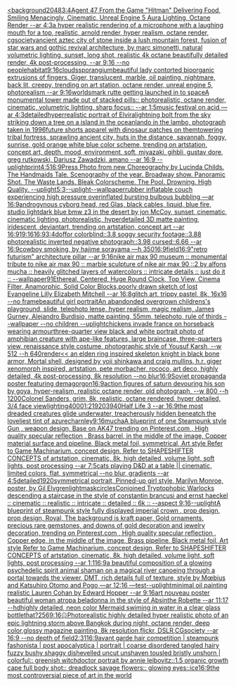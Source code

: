 [<background](https://www.ebank.nz/aiartgenerator?category=%3Cbackground)[2048](https://www.ebank.nz/aiartgenerator?category=2048)[3:4](https://www.ebank.nz/aiartgenerator?category=3%3A4)[Agent 47 From the Game "Hitman" Delivering Food, Smiling Menacingly, Cinematic, Unreal Engine 5 Aura Lighting, Octane Render --ar 4:3](https://www.ebank.nz/aiartgenerator?category=Agent%2047%20From%20the%20Game%20%22Hitman%22%20Delivering%20Food%2C%20Smiling%20Menacingly%2C%20Cinematic%2C%20Unreal%20Engine%205%20Aura%20Lighting%2C%20Octane%20Render%20--ar%204%3A3)[a hyper realistic rendering of a microphone with a laughing mouth for a top, realistic, arnold render, hyper realism, octane render, cgsociety](https://www.ebank.nz/aiartgenerator?category=a%20hyper%20realistic%20rendering%20of%20a%20microphone%20with%20a%20laughing%20mouth%20for%20a%20top%2C%20realistic%2C%20arnold%20render%2C%20hyper%20realism%2C%20octane%20render%2C%20cgsociety)[ancient aztec city of stone inside a lush mountain forest, fusion of star wars and gothic revival architecture, by marc simonetti, natural volumetric lighting, sunset, long shot, realistic 4k octane beautifully detailed render, 4k post-processing, --ar 9:16 --no people](https://www.ebank.nz/aiartgenerator?category=ancient%20aztec%20city%20of%20stone%20inside%20a%20lush%20mountain%20forest%2C%20fusion%20of%20star%20wars%20and%20gothic%20revival%20architecture%2C%20by%20marc%20simonetti%2C%20natural%20volumetric%20lighting%2C%20sunset%2C%20long%20shot%2C%20realistic%204k%20octane%20beautifully%20detailed%20render%2C%204k%20post-processing%2C%20--ar%209%3A16%20--no%20people)[habitat](https://www.ebank.nz/aiartgenerator?category=habitat)[9:16](https://www.ebank.nz/aiartgenerator?category=9%3A16)[clouds](https://www.ebank.nz/aiartgenerator?category=clouds)[sporangium](https://www.ebank.nz/aiartgenerator?category=sporangium)[beautiful lady contorted bioorganic extrusions of fingers, Giger, translucent, marble,  oil painting, nightmare, back lit, creepy,  trending on art station, octane render, unreal engine 5, photorealism --ar 9:16](https://www.ebank.nz/aiartgenerator?category=beautiful%20lady%20contorted%20bioorganic%20extrusions%20of%20fingers%2C%20Giger%2C%20translucent%2C%20marble%2C%20%20oil%20painting%2C%20nightmare%2C%20back%20lit%2C%20creepy%2C%20%20trending%20on%20art%20station%2C%20octane%20render%2C%20unreal%20engine%205%2C%20photorealism%20--ar%209%3A16)[worlds](https://www.ebank.nz/aiartgenerator?category=worlds)[mark rutte getting launched in to space](https://www.ebank.nz/aiartgenerator?category=mark%20rutte%20getting%20launched%20in%20to%20space)[A monumental tower made out of stacked pills:: photorealistic, octane render, cinematic, volumetric lighting, sharp focus:: --ar 1:5](https://www.ebank.nz/aiartgenerator?category=A%20monumental%20tower%20made%20out%20of%20stacked%20pills%3A%3A%20photorealistic%2C%20octane%20render%2C%20cinematic%2C%20volumetric%20lighting%2C%20sharp%20focus%3A%3A%20--ar%201%3A5)[music festival on acid —ar 4:3](https://www.ebank.nz/aiartgenerator?category=music%20festival%20on%20acid%20%E2%80%94ar%204%3A3)[detailed](https://www.ebank.nz/aiartgenerator?category=detailed)[hyperrealistic portrait of Elvira](https://www.ebank.nz/aiartgenerator?category=hyperrealistic%20portrait%20of%20Elvira)[lightning bolt from the sky striking down a tree on a island in the ocean](https://www.ebank.nz/aiartgenerator?category=lightning%20bolt%20from%20the%20sky%20striking%20down%20a%20tree%20on%20a%20island%20in%20the%20ocean)[lando in the lambo, photograph taken in 1996](https://www.ebank.nz/aiartgenerator?category=lando%20in%20the%20lambo%2C%20photograph%20taken%20in%201996)[future shorts apparel with dinosaur patches on them](https://www.ebank.nz/aiartgenerator?category=future%20shorts%20apparel%20with%20dinosaur%20patches%20on%20them)[towering tribal fortress, sprawling ancient city, huts in the distance, savannah, foggy, sunrise, gold orange white blue color scheme, trending on artstation, concept art, depth, mood, environment, soft, miyazaki, gihbli, gustav dore, greg rutkowski, Dariusz Zawadzki, amano --ar 16:9 --uplight](https://www.ebank.nz/aiartgenerator?category=towering%20tribal%20fortress%2C%20sprawling%20ancient%20city%2C%20huts%20in%20the%20distance%2C%20savannah%2C%20foggy%2C%20sunrise%2C%20gold%20orange%20white%20blue%20color%20scheme%2C%20trending%20on%20artstation%2C%20concept%20art%2C%20depth%2C%20mood%2C%20environment%2C%20soft%2C%20miyazaki%2C%20gihbli%2C%20gustav%20dore%2C%20greg%20rutkowski%2C%20Dariusz%20Zawadzki%2C%20amano%20--ar%2016%3A9%20--uplight)[print](https://www.ebank.nz/aiartgenerator?category=print)[4:5](https://www.ebank.nz/aiartgenerator?category=4%3A5)[16:9](https://www.ebank.nz/aiartgenerator?category=16%3A9)[Press Photo from new Choreography by Lucinda Childs. The Handmaids Tale. Scenography of the year. Broadway show. Panoramic Shot. The Waste Lands. Bleak Colorscheme. The Pool. Drowning. High Quality. --uplight](https://www.ebank.nz/aiartgenerator?category=Press%20Photo%20from%20new%20Choreography%20by%20Lucinda%20Childs.%20The%20Handmaids%20Tale.%20Scenography%20of%20the%20year.%20Broadway%20show.%20Panoramic%20Shot.%20The%20Waste%20Lands.%20Bleak%20Colorscheme.%20The%20Pool.%20Drowning.%20High%20Quality.%20--uplight)[5:3](https://www.ebank.nz/aiartgenerator?category=5%3A3)[--uplight](https://www.ebank.nz/aiartgenerator?category=--uplight)[--wallpaper](https://www.ebank.nz/aiartgenerator?category=--wallpaper)[rubber inflatable couch experiencing high pressure overinflated bursting bulbous bubbling —ar 16:9](https://www.ebank.nz/aiartgenerator?category=rubber%20inflatable%20couch%20experiencing%20high%20pressure%20overinflated%20bursting%20bulbous%20bubbling%20%E2%80%94ar%2016%3A9)[androgynous cyborg head, red Glas, black cables, liquid, blue fire, studio light](https://www.ebank.nz/aiartgenerator?category=androgynous%20cyborg%20head%2C%20red%20Glas%2C%20black%20cables%2C%20liquid%2C%20blue%20fire%2C%20studio%20light)[dark blue bmw z3 in the desert by jon McCoy, sunset, cinematic, cinematic lighting, photorealistic, hyperdetailed 3D matte painting, iridescent, deviantart, trending on artstation, concept art --ar 16:9](https://www.ebank.nz/aiartgenerator?category=dark%20blue%20bmw%20z3%20in%20the%20desert%20by%20jon%20McCoy%2C%20sunset%2C%20cinematic%2C%20cinematic%20lighting%2C%20photorealistic%2C%20hyperdetailed%203D%20matte%20painting%2C%20iridescent%2C%20deviantart%2C%20trending%20on%20artstation%2C%20concept%20art%20--ar%2016%3A9)[1](https://www.ebank.nz/aiartgenerator?category=1)[9:16](https://www.ebank.nz/aiartgenerator?category=9%3A16)[16:9](https://www.ebank.nz/aiartgenerator?category=16%3A9)[3:4](https://www.ebank.nz/aiartgenerator?category=3%3A4)[dof](https://www.ebank.nz/aiartgenerator?category=dof)[for colorblind::3.8 soggy security footage::3.88 photorealistic inverted negative photograph::3.98 cursed::6.66 --ar 16:9](https://www.ebank.nz/aiartgenerator?category=for%20colorblind%3A%3A3.8%20soggy%20security%20footage%3A%3A3.88%20photorealistic%20inverted%20negative%20photograph%3A%3A3.98%20cursed%3A%3A6.66%20--ar%2016%3A9)[cowboy smoking, by hajime sorayama —h 350](https://www.ebank.nz/aiartgenerator?category=cowboy%20smoking%2C%20by%20hajime%20sorayama%20%E2%80%94h%20350)[16:9](https://www.ebank.nz/aiartgenerator?category=16%3A9)[field](https://www.ebank.nz/aiartgenerator?category=field)[16:9](https://www.ebank.nz/aiartgenerator?category=16%3A9)["retro futurism" architecture pillar --ar 9:16](https://www.ebank.nz/aiartgenerator?category=%22retro%20futurism%22%20architecture%20pillar%20--ar%209%3A16)[nike air max 90 museum :: monumental tribute to nike air max 90 :: marble sculpture of nike air max 90 ::2 by alfons mucha :: heavily glitched layers of watercolors :: intricate details :: just do it :: --wallpaper](https://www.ebank.nz/aiartgenerator?category=nike%20air%20max%2090%20museum%20%3A%3A%20monumental%20tribute%20to%20nike%20air%20max%2090%20%3A%3A%20marble%20sculpture%20of%20nike%20air%20max%2090%20%3A%3A2%20by%20alfons%20mucha%20%3A%3A%20heavily%20glitched%20layers%20of%20watercolors%20%3A%3A%20intricate%20details%20%3A%3A%20just%20do%20it%20%3A%3A%20--wallpaper)[91](https://www.ebank.nz/aiartgenerator?category=91)[Ethereal, Centered, Huge Round Clock, Top View, Cinema Filter, Anamorphic, Solid Color Blocks,](https://www.ebank.nz/aiartgenerator?category=Ethereal%2C%20Centered%2C%20Huge%20Round%20Clock%2C%20Top%20View%2C%20Cinema%20Filter%2C%20Anamorphic%2C%20Solid%20Color%20Blocks%2C)[poorly drawn sketch of lost Evangeline Lilly Elizabeth Mitchell --ar 16:8](https://www.ebank.nz/aiartgenerator?category=poorly%20drawn%20sketch%20of%20lost%20Evangeline%20Lilly%20Elizabeth%20Mitchell%20--ar%2016%3A8)[glitch art, trippy pastel, 8k, 16x16 --no frame](https://www.ebank.nz/aiartgenerator?category=glitch%20art%2C%20trippy%20pastel%2C%208k%2C%2016x16%20--no%20frame)[beautiful girl portrait](https://www.ebank.nz/aiartgenerator?category=beautiful%20girl%20portrait)[An abandonded overgrown childrens's playground, slide, telephoto lense, hyper realism, magic realism, James Gurney, Alejandro Burdisio, matte painting, 55mm, telephoto, rule of thirds --wallpaper --no children --uplight](https://www.ebank.nz/aiartgenerator?category=An%20abandonded%20overgrown%20childrens%27s%20playground%2C%20slide%2C%20telephoto%20lense%2C%20hyper%20realism%2C%20magic%20realism%2C%20James%20Gurney%2C%20Alejandro%20Burdisio%2C%20matte%20painting%2C%2055mm%2C%20telephoto%2C%20rule%20of%20thirds%20--wallpaper%20--no%20children%20--uplight)[chickens invade france on horseback wearing armour](https://www.ebank.nz/aiartgenerator?category=chickens%20invade%20france%20on%20horseback%20wearing%20armour)[three-quarter view black and white portrait photo of amphibian creature with ape-like features, large braincase, three-quarters view, renaissance style costume, photographic style of Yousuf Karsh, --w 512 --h 640](https://www.ebank.nz/aiartgenerator?category=three-quarter%20view%20black%20and%20white%20portrait%20photo%20of%20amphibian%20creature%20with%20ape-like%20features%2C%20large%20braincase%2C%20three-quarters%20view%2C%20renaissance%20style%20costume%2C%20photographic%20style%20of%20Yousuf%20Karsh%2C%20--w%20512%20--h%20640)[](https://www.ebank.nz/aiartgenerator?category=)[render](https://www.ebank.nz/aiartgenerator?category=render)[<< an elden ring inspired skeleton knight in black bone armor, Mortal shell, designed by yoji shinkawa and craig mullins, h.r. giger xenomorph inspired, artstation, pete morbacher, rococo, art deco, highly detailed, 4k post-processing, 8k resolution --no blur](https://www.ebank.nz/aiartgenerator?category=%3C%3C%20an%20elden%20ring%20inspired%20skeleton%20knight%20in%20black%20bone%20armor%2C%20Mortal%20shell%2C%20designed%20by%20yoji%20shinkawa%20and%20craig%20mullins%2C%20h.r.%20giger%20xenomorph%20inspired%2C%20artstation%2C%20pete%20morbacher%2C%20rococo%2C%20art%20deco%2C%20highly%20detailed%2C%204k%20post-processing%2C%208k%20resolution%20--no%20blur)[16:9](https://www.ebank.nz/aiartgenerator?category=16%3A9)[Soviet propaganda poster featuring demagorgon](https://www.ebank.nz/aiartgenerator?category=Soviet%20propaganda%20poster%20featuring%20demagorgon)[](https://www.ebank.nz/aiartgenerator?category=)[16:9](https://www.ebank.nz/aiartgenerator?category=16%3A9)[action figures of saturn devouring his son by goya, hyper-realism, realistic octane render, old photograph, --w 800 --h 1200](https://www.ebank.nz/aiartgenerator?category=action%20figures%20of%20saturn%20devouring%20his%20son%20by%20goya%2C%20hyper-realism%2C%20realistic%20octane%20render%2C%20old%20photograph%2C%20--w%20800%20--h%201200)[Colonel Sanders, grim, 8k, realistic, octane rendered, hyper detailed, 3/4 face view](https://www.ebank.nz/aiartgenerator?category=Colonel%20Sanders%2C%20grim%2C%208k%2C%20realistic%2C%20octane%20rendered%2C%20hyper%20detailed%2C%203/4%20face%20view)[lighting](https://www.ebank.nz/aiartgenerator?category=lighting)[4000](https://www.ebank.nz/aiartgenerator?category=4000)[1:2](https://www.ebank.nz/aiartgenerator?category=1%3A2)[1920](https://www.ebank.nz/aiartgenerator?category=1920)[3940](https://www.ebank.nz/aiartgenerator?category=3940)[Half Life 3 --ar 16:9](https://www.ebank.nz/aiartgenerator?category=Half%20Life%203%20--ar%2016%3A9)[the most dreaded creatures glide underwater, treacherously hidden beneatch the loveliest tint of azure](https://www.ebank.nz/aiartgenerator?category=the%20most%20dreaded%20creatures%20glide%20underwater%2C%20treacherously%20hidden%20beneatch%20the%20loveliest%20tint%20of%20azure)[charnley](https://www.ebank.nz/aiartgenerator?category=charnley)[9:16](https://www.ebank.nz/aiartgenerator?category=9%3A16)[mucha](https://www.ebank.nz/aiartgenerator?category=mucha)[A blueprint of one Steampunk style Gun , weapon design, Base on AK47 trending on Pinterest.com , High quality specular reflection ,  Brass barrel, in the middle of the image, Copper material surface and pipeline,  Black metal foil, symmetrical,  Art style Refer to Game Machinarium.  concept design, Refer to SHAPESHIFTER CONCEPTS  of artstation, cinematic,  8k, high detailed,  volume light,  soft lights,  post processing    --ar 7:5](https://www.ebank.nz/aiartgenerator?category=A%20blueprint%20of%20one%20Steampunk%20style%20Gun%20%2C%20weapon%20design%2C%20Base%20on%20AK47%20trending%20on%20Pinterest.com%20%2C%20High%20quality%20specular%20reflection%20%2C%20%20Brass%20barrel%2C%20in%20the%20middle%20of%20the%20image%2C%20Copper%20material%20surface%20and%20pipeline%2C%20%20Black%20metal%20foil%2C%20symmetrical%2C%20%20Art%20style%20Refer%20to%20Game%20Machinarium.%20%20concept%20design%2C%20Refer%20to%20SHAPESHIFTER%20CONCEPTS%20%20of%20artstation%2C%20cinematic%2C%20%208k%2C%20high%20detailed%2C%20%20volume%20light%2C%20%20soft%20lights%2C%20%20post%20processing%20%20%20%20--ar%207%3A5)[cats playing D&D at a table || cinematic, limited colors, flat, symmetrical --no blur, gradients --ar 4:5](https://www.ebank.nz/aiartgenerator?category=cats%20playing%20D%26D%20at%20a%20table%20%7C%7C%20cinematic%2C%20limited%20colors%2C%20flat%2C%20symmetrical%20--no%20blur%2C%20gradients%20--ar%204%3A5)[detailed](https://www.ebank.nz/aiartgenerator?category=detailed)[1920](https://www.ebank.nz/aiartgenerator?category=1920)[symmetrical portrait, Pinned-up girl style, Marilyn Monroe, poster, by Gil Elvgren](https://www.ebank.nz/aiartgenerator?category=symmetrical%20portrait%2C%20Pinned-up%20girl%20style%2C%20Marilyn%20Monroe%2C%20poster%2C%20by%20Gil%20Elvgren)[light](https://www.ebank.nz/aiartgenerator?category=light)[mask](https://www.ebank.nz/aiartgenerator?category=mask)[circles](https://www.ebank.nz/aiartgenerator?category=circles)[Conjoined Tryptophobic Warlocks descending a staircase in the style of constantin brancusi and ernst haeckel :: cinematic :: realistic :: intricate :: detailed :: 6k :: --aspect 9:16](https://www.ebank.nz/aiartgenerator?category=Conjoined%20Tryptophobic%20Warlocks%20descending%20a%20staircase%20in%20the%20style%20of%20constantin%20brancusi%20and%20ernst%20haeckel%20%3A%3A%20cinematic%20%3A%3A%20realistic%20%3A%3A%20intricate%20%3A%3A%20detailed%20%3A%3A%206k%20%3A%3A%20--aspect%209%3A16)[--uplight](https://www.ebank.nz/aiartgenerator?category=--uplight)[A blueprint of steampunk style fully displayed imperial crown , prop design, prop design, Royal, The background is kraft paper,  Gold ornaments, precious rare gemstones,  and downs of gold decoration and jewelry decoration,  trending on Pinterest.com  , High quality specular reflection ,  Copper  edge, in the middle of the image, Brass pipeline,  Black metal foil,  Art style Refer to Game Machinarium.  concept design, Refer to SHAPESHIFTER CONCEPTS  of artstation, cinematic,  8k, high detailed,  volume light,  soft lights,  post processing    --ar 1:1](https://www.ebank.nz/aiartgenerator?category=A%20blueprint%20of%20steampunk%20style%20fully%20displayed%20imperial%20crown%20%2C%20prop%20design%2C%20prop%20design%2C%20Royal%2C%20The%20background%20is%20kraft%20paper%2C%20%20Gold%20ornaments%2C%20precious%20rare%20gemstones%2C%20%20and%20downs%20of%20gold%20decoration%20and%20jewelry%20decoration%2C%20%20trending%20on%20Pinterest.com%20%20%2C%20High%20quality%20specular%20reflection%20%2C%20%20Copper%20%20edge%2C%20in%20the%20middle%20of%20the%20image%2C%20Brass%20pipeline%2C%20%20Black%20metal%20foil%2C%20%20Art%20style%20Refer%20to%20Game%20Machinarium.%20%20concept%20design%2C%20Refer%20to%20SHAPESHIFTER%20CONCEPTS%20%20of%20artstation%2C%20cinematic%2C%20%208k%2C%20high%20detailed%2C%20%20volume%20light%2C%20%20soft%20lights%2C%20%20post%20processing%20%20%20%20--ar%201%3A1)[16:9](https://www.ebank.nz/aiartgenerator?category=16%3A9)[a beautiful composition of a glowing psychedelic spirit animal shaman on a magical river canoeing through a portal towards the viewer, DMT,  rich details full of texture, style by Mœbius and Katsuhiro Otomo and Pogo —ar 12:16 —test](https://www.ebank.nz/aiartgenerator?category=a%20beautiful%20composition%20of%20a%20glowing%20psychedelic%20spirit%20animal%20shaman%20on%20a%20magical%20river%20canoeing%20through%20a%20portal%20towards%20the%20viewer%2C%20DMT%2C%20%20rich%20details%20full%20of%20texture%2C%20style%20by%20M%C5%93bius%20and%20Katsuhiro%20Otomo%20and%20Pogo%20%E2%80%94ar%2012%3A16%20%E2%80%94test)[--uplight](https://www.ebank.nz/aiartgenerator?category=--uplight)[minimal oil painting realistic Lauren Cohan by Edward Hopper --ar 9:16](https://www.ebank.nz/aiartgenerator?category=minimal%20oil%20painting%20realistic%20Lauren%20Cohan%20by%20Edward%20Hopper%20--ar%209%3A16)[art nouveau poster beautiful woman atropa beladonna in the style of Absinthe Robette --ar 11:17 --hd](https://www.ebank.nz/aiartgenerator?category=art%20nouveau%20poster%20beautiful%20woman%20atropa%20beladonna%20in%20the%20style%20of%20Absinthe%20Robette%20--ar%2011%3A17%20--hd)[highly detailed, neon color Mermaid swiming in water in a  clear glass bottle](https://www.ebank.nz/aiartgenerator?category=highly%20detailed%2C%20neon%20color%20Mermaid%20swiming%20in%20water%20in%20a%20%20clear%20glass%20bottle)[that?](https://www.ebank.nz/aiartgenerator?category=that%3F)[256](https://www.ebank.nz/aiartgenerator?category=256)[](https://www.ebank.nz/aiartgenerator?category=)[9:16](https://www.ebank.nz/aiartgenerator?category=9%3A16)[۞](https://www.ebank.nz/aiartgenerator?category=%DB%9E)[Photorealistic highly detailed hyper realistic photo of an epic lightning storm above Bangkok during night,  octane render, deep color,glossy magazine painting, 8k resolution,flickr, DSLR,CGsociety  --ar 16:9 --no depth of field](https://www.ebank.nz/aiartgenerator?category=Photorealistic%20highly%20detailed%20hyper%20realistic%20photo%20of%20an%20epic%20lightning%20storm%20above%20Bangkok%20during%20night%2C%20%20octane%20render%2C%20deep%20color%2Cglossy%20magazine%20painting%2C%208k%20resolution%2Cflickr%2C%20DSLR%2CCGsociety%20%20--ar%2016%3A9%20--no%20depth%20of%20field)[2:3](https://www.ebank.nz/aiartgenerator?category=2%3A3)[1](https://www.ebank.nz/aiartgenerator?category=1)[16:9](https://www.ebank.nz/aiartgenerator?category=16%3A9)[avant garde hair competition | steampunk fashonista | post apocalyptica | portrait | coarse disordered tangled hairy fuzzy bushy shaggy dishevelled uncut unshaven tousled bristly unshorn | colorful:: greenish witchdoctor portrait by annie leibovitz::1.5 organic growth cape full body shot:: dreadlock savage flowers:: glowing eyes::](https://www.ebank.nz/aiartgenerator?category=avant%20garde%20hair%20competition%20%7C%20steampunk%20fashonista%20%7C%20post%20apocalyptica%20%7C%20portrait%20%7C%20coarse%20disordered%20tangled%20hairy%20fuzzy%20bushy%20shaggy%20dishevelled%20uncut%20unshaven%20tousled%20bristly%20unshorn%20%7C%20colorful%3A%3A%20greenish%20witchdoctor%20portrait%20by%20annie%20leibovitz%3A%3A1.5%20organic%20growth%20cape%20full%20body%20shot%3A%3A%20dreadlock%20savage%20flowers%3A%3A%20glowing%20eyes%3A%3A)[ice](https://www.ebank.nz/aiartgenerator?category=ice)[16:9](https://www.ebank.nz/aiartgenerator?category=16%3A9)[the most controversial piece of art in the world](https://www.ebank.nz/aiartgenerator?category=the%20most%20controversial%20piece%20of%20art%20in%20the%20world)
